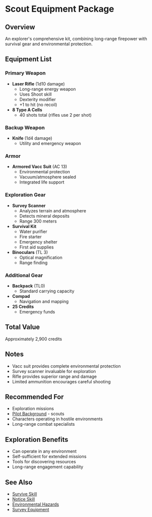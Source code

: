 # Scout Equipment Package

## Overview
An explorer's comprehensive kit, combining long-range firepower with survival gear and environmental protection.

## Equipment List

### Primary Weapon
- **Laser Rifle** (1d10 damage)
  - Long-range energy weapon
  - Uses Shoot skill
  - Dexterity modifier
  - +1 to hit (no recoil)
- **8 Type A Cells**
  - 40 shots total (rifles use 2 per shot)

### Backup Weapon
- **Knife** (1d4 damage)
  - Utility and emergency weapon

### Armor
- **Armored Vacc Suit** (AC 13)
  - Environmental protection
  - Vacuum/atmosphere sealed
  - Integrated life support

### Exploration Gear
- **Survey Scanner**
  - Analyzes terrain and atmosphere
  - Detects mineral deposits
  - Range 300 meters
- **Survival Kit**
  - Water purifier
  - Fire starter
  - Emergency shelter
  - First aid supplies
- **Binoculars** (TL 3)
  - Optical magnification
  - Range finding

### Additional Gear
- **Backpack** (TL0)
  - Standard carrying capacity
- **Compad**
  - Navigation and mapping
- **25 Credits**
  - Emergency funds

## Total Value
Approximately 2,900 credits

## Notes
- Vacc suit provides complete environmental protection
- Survey scanner invaluable for exploration
- Rifle provides superior range and damage
- Limited ammunition encourages careful shooting

## Recommended For
- Exploration missions
- [Pilot Background](../backgrounds/pilot.md) - scouts
- Characters operating in hostile environments
- Long-range combat specialists

## Exploration Benefits
- Can operate in any environment
- Self-sufficient for extended missions
- Tools for discovering resources
- Long-range engagement capability

## See Also
- [Survive Skill](../skills/survive.md)
- [Notice Skill](../skills/notice.md)
- [Environmental Hazards](../../systems/environmental-hazards.md)
- [Survey Equipment](../../equipment/general/field/)
